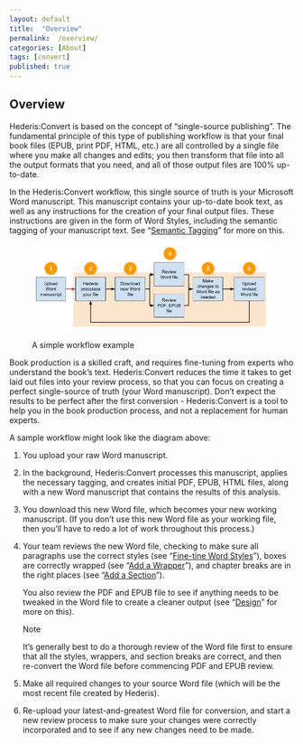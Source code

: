 ```yaml
---
layout: default
title:  "Overview"
permalink:  /overview/
categories: [About]
tags: [convert]
published: true
---
```


<section data-type="introduction" class="hsecintroduction" data-hederis-type="hsecintroduction" id="overview" data-pi-attrs="id: overview; data-tags: convert;" role="doc-introduction" data-tags="convert" data-author-name=" " data-book-title=" " title="Overview"><h1 data-hederis-type="hblkchaptitle" class="hblkchaptitle" id="pwLHtQtyv">Overview</h1>
    <p class="hblkp" data-hederis-type="hblkp" id="pMqp05W82">Hederis:Convert is based on the concept of &#8220;single-source publishing&#8221;. The fundamental principle of this type of publishing workflow is that your final book files (EPUB, print PDF, HTML, etc.) are all controlled by a single file where you make all changes and edits; you then transform that file into all the output formats that you need, and all of those output files are 100% up-to-date. </p>
    <p class="hblkp" data-hederis-type="hblkp" id="pm6mGUDdc">In the Hederis:Convert workflow, this single source of truth is your Microsoft Word manuscript. This manuscript contains your up-to-date book text, as well as any instructions for the creation of your final output files. These instructions are given in the form of Word Styles, including the semantic tagging of your manuscript text. See &#8220;<a href="{% post_url 2019-10-22-14-SemanticTagging %}" id="pxpxNs9px"><span class="Hyperlink" id="pAdlvtwlx">Semantic Tagging</span></a>&#8221; for more on this.</p>
    <figure class="hwprfig" data-hederis-type="hwprfig" id="pIvDLdHQP"><img data-hederis-type="hblkimg" class="hblkimg" id="pjtXFoB94" src="/images/workflow.png" data-img-src="workflow.png"/>
    <p class="hblkcaption" data-hederis-type="hblkcaption" id="pXPWoA4fu">A simple workflow example</p>
    </figure>
    <p class="hblkp" data-hederis-type="hblkp" id="pWVtc5mwy">Book production is a skilled craft, and requires fine-tuning from experts who understand the book&#8217;s text. Hederis:Convert reduces the time it takes to get laid out files into your review process, so that you can focus on creating a perfect single-source of truth (your Word manuscript). Don&#8217;t expect the results to be perfect after the first conversion - Hederis:Convert is a tool to help you in the book production process, and not a replacement for human experts.</p>
    <p class="hblkp" data-hederis-type="hblkp" id="pj4Zb3LxZ">A sample workflow might look like the diagram above:</p>
    <ol class="hwprnumlist" data-hederis-type="hwprnumlist" id="pHuaZdEfi"><li class="hblkoli" data-hederis-type="hblkoli" id="lie1slLWoZ"><p class="hblkoli" data-hederis-type="hblklip" id="pRuV7jQZZ">You upload your raw Word manuscript.</p></li>
    <li class="hblkoli" data-hederis-type="hblkoli" id="li2qe9b9Ks"><p class="hblkoli" data-hederis-type="hblklip" id="pmr4Q2fuc">In the background, Hederis:Convert processes this manuscript, applies the necessary tagging, and creates initial PDF, EPUB, HTML files, along with a new Word manuscript that contains the results of this analysis.</p></li>
    <li class="hblkoli" data-hederis-type="hblkoli" id="li53j5YDV6"><p class="hblkoli" data-hederis-type="hblklip" id="pPdWj31uQ">You download this new Word file, which becomes your new working manuscript. (If you don&#8217;t use this new Word file as your working file, then you&#8217;ll have to redo a lot of work throughout this process.)</p></li>
    <li class="hblkoli" data-hederis-type="hblkoli" id="lijkRArgS8"><p class="hblkoli" data-hederis-type="hblklip" id="p56TxXI9g">Your team reviews the new Word file, checking to make sure all paragraphs use the correct styles (see &#8220;<a href="{% post_url 2019-10-22-16-Fine-tuneWordStyles %}" id="p6gj67lUp"><span class="Hyperlink" id="pKRu6Slts">Fine-tine Word Styles</span></a>&#8221;), boxes are correctly wrapped (see &#8220;<a href="{% post_url 2019-10-22-17-AddaWrapper %}" id="p0TBW1iOt"><span class="Hyperlink" id="p1oI280Ly">Add a Wrapper</span></a>&#8221;), and chapter breaks are in the right places (see &#8220;<a href="{% post_url 2019-10-22-18-AddaSection %}" id="pQyv0JY6B"><span class="Hyperlink" id="p5xbzhnzb">Add a Section</span></a>&#8221;).</p><p class="hblklicont" data-hederis-type="hblklicont" id="pvoWgxJsG">You also review the PDF and EPUB file to see if anything needs to be tweaked in the Word file to create a cleaner output (see &#8220;<a href="{% post_url 2019-10-22-22-Design %}" id="pk6itQd36"><span class="Hyperlink" id="pIZfGCGWQ">Design</span></a>&#8221; for more on this).</p>
    <aside class="hwprbox box" data-hederis-type="hwprbox" id="p33ShxENz" data-type="sidebar"><p class="hblktype" data-hederis-type="hblktype" id="pDtLHV9fD">Note</p>
    <p class="hblkp" data-hederis-type="hblkp" id="peh0t2OXL">It&#8217;s generally best to do a thorough review of the Word file first to ensure that all the styles, wrappers, and section breaks are correct, and then re-convert the Word file before commencing PDF and EPUB review. </p>
    </aside>
    </li>
    <li class="hblkoli" data-hederis-type="hblkoli" id="li3DSs8FMa"><p class="hblkoli" data-hederis-type="hblklip" id="pLICursUt">Make all required changes to your source Word file (which will be the most recent file created by Hederis).</p></li>
    <li class="hblkoli" data-hederis-type="hblkoli" id="lizwaWyu3s"><p class="hblkoli" data-hederis-type="hblklip" id="p7RBHcDyW">Re-upload your latest-and-greatest Word file for conversion, and start a new review process to make sure your changes were correctly incorporated and to see if any new changes need to be made.</p></li>
    </ol>
    </section>
    
